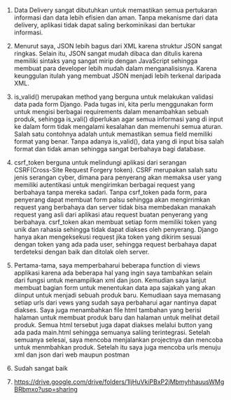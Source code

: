 1. Data Delivery sangat dibutuhkan untuk memastikan semua pertukaran informasi dan data lebih efisien dan aman. Tanpa mekanisme dari data delivery, aplikasi tidak dapat saling berkominikasi dan bertukar informasi. 

2. Menurut saya, JSON lebih bagus dari XML karena struktur JSON sangat ringkas. Selain itu, JSON sangat mudah dibaca dan ditulis karena memiliki sintaks yang sangat mirip dengan JavaScript sehingga membuat para developer lebih mudah dalam menganalisisnya. Karena keunggulan itulah yang membuat JSON menjadi lebih terkenal daripada XML.

3. is_valid() merupakan method yang berguna untuk melakukan validasi data pada form Django. Pada tugas ini, kita perlu menggunakan form untuk mengisi berbagai requirements dalam menambahkan sebuah produk, sehingga is_vali() diperlukan agar semua informasi yang di input ke dalam form tidak mengalami kesalahan dan memenuhi semua aturan. Salah satu contohnya adalah untuk memastikan semua field memiliki format yang benar. Tanpa adanya is_valid(), data yang di input bisa salah format dan tidak aman sehingga sangat berbahaya bagi database.

4. csrf_token berguna untuk melindungi aplikasi dari serangan CSRF(Cross-Site Request Forgery token). CSRF merupakan salah satu jenis serangan cyber, dimana para penyerang akan memaksa user yang memiliki autentikasi untuk mengirimkan berbagai request yang berbahaya tanpa mereka sadari. Tanpa csrf_token pada form, para penyerang dapat membuat form palsu sehingga akan mengirrimkan request yang berbahaya dan server tidak bisa membedakan manakah request yang asli dari aplikasi atau request buatan penyerang yang berbahaya. csrf_token akan membuat setiap form memiliki token yang unik dan rahasia sehingga tidak dapat diakses oleh penyerang. Django hanya akan mengeksekusi request jika token yang dikirim sesuai dengan token yang ada pada user, sehingga request berbahaya dapat terdeteksi dengan baik dan ditolak oleh server.

5. Pertama-tama, saya memperbaharui beberapa function di views applikasi karena ada beberapa hal yang ingin saya tambahkan selain dari fungsi untuk menampilkan xml dan json. Kemudian saya lanjut membuat bagian form untuk menentukan data apa sajakah yang akan diinput untuk menjadi sebuah produk baru. Kemudiaan saya memasang setiap urls dari vews yang sudah saya perbaharui agar nantinya dapat diakses. Saya juga menambahkan file html tambahan yang berisi halaman untuk membuat produk baru dan halaman untuk melihat detail produk. Semua html tersebut juga dapat diakses melalui button yang ada pada main.html sehingga semuanya saliing terintegrasi. Setelah semuanya selesai, saya mencoba menjalankan projectnya dan mencoba untuk menmbahkan produk. Setelah itu saya juga mencoba urls menuju xml dan json dari web maupun postman

6. Sudah sangat baik

7. https://drive.google.com/drive/folders/1ljHuVkiPBxP2jMbmyhhauusWMgBRbmxo?usp=sharing